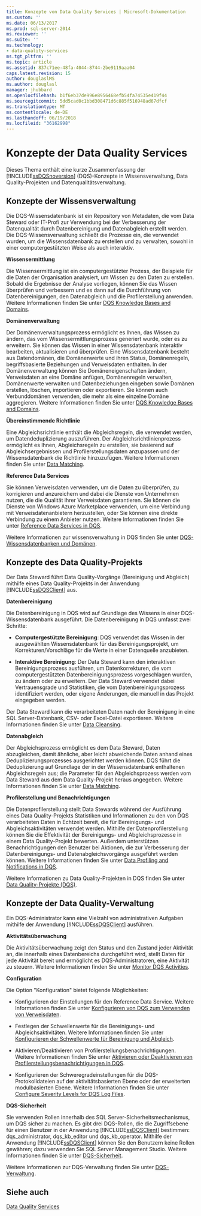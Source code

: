 ```yaml
---
title: Konzepte von Data Quality Services | Microsoft-Dokumentation
ms.custom: ''
ms.date: 06/13/2017
ms.prod: sql-server-2014
ms.reviewer: ''
ms.suite: ''
ms.technology:
- data-quality-services
ms.tgt_pltfrm: ''
ms.topic: article
ms.assetid: 837c71ee-48fa-4044-8744-2be9119aaa04
caps.latest.revision: 15
author: douglaslMS
ms.author: douglasl
manager: jhubbard
ms.openlocfilehash: b1f6eb37de996e8956468efb54fa74535e419f44
ms.sourcegitcommit: 5dd5cad0c1bbd308471d6c885f516948ad67dfcf
ms.translationtype: MT
ms.contentlocale: de-DE
ms.lasthandoff: 06/19/2018
ms.locfileid: "36162998"
---
```

# <a name="data-quality-services-concepts"></a>Konzepte der Data Quality Services
  Dieses Thema enthält eine kurze Zusammenfassung der [!INCLUDE[ssDQSnoversion](../includes/ssdqsnoversion-md.md)] (DQS)-Konzepte in Wissensverwaltung, Data Quality-Projekten und Datenqualitätsverwaltung.  
  
##  <a name="Knowledge"></a> Konzepte der Wissensverwaltung  
 Die DQS-Wissensdatenbank ist ein Repository von Metadaten, die vom Data Steward oder IT-Profi zur Verwendung bei der Verbesserung der Datenqualität durch Datenbereinigung und Datenabgleich erstellt werden. Die DQS-Wissensverwaltung schließt die Prozesse ein, die verwendet wurden, um die Wissensdatenbank zu erstellen und zu verwalten, sowohl in einer computergestützten Weise als auch interaktiv.  
  
 **Wissensermittlung**  
  
 Die Wissensermittlung ist ein computergestützter Prozess, der Beispiele für die Daten der Organisation analysiert, um Wissen zu den Daten zu erstellen. Sobald die Ergebnisse der Analyse vorliegen, können Sie das Wissen überprüfen und verbessern und es dann auf die Durchführung von Datenbereinigungen, den Datenabgleich und die Profilerstellung anwenden. Weitere Informationen finden Sie unter [DQS Knowledge Bases and Domains](../../2014/data-quality-services/dqs-knowledge-bases-and-domains.md).  
  
 **Domänenverwaltung**  
  
 Der Domänenverwaltungsprozess ermöglicht es Ihnen, das Wissen zu ändern, das vom Wissensermittlungsprozess generiert wurde, oder es zu erweitern. Sie können das Wissen in einer Wissensdatenbank interaktiv bearbeiten, aktualisieren und überprüfen. Eine Wissensdatenbank besteht aus Datendomänen, die Domänenwerte und ihren Status, Domänenregeln, begriffsbasierte Beziehungen und Verweisdaten enthalten. In der Domänenverwaltung können Sie Domäneneigenschaften ändern, Verweisdaten an eine Domäne anfügen, Domänenregeln verwalten, Domänenwerte verwalten und Datenbeziehungen eingeben sowie Domänen erstellen, löschen, importieren oder exportieren. Sie können auch Verbunddomänen verwenden, die mehr als eine einzelne Domäne aggregieren. Weitere Informationen finden Sie unter [DQS Knowledge Bases and Domains](../../2014/data-quality-services/dqs-knowledge-bases-and-domains.md).  
  
 **Übereinstimmende Richtlinie**  
  
 Eine Abgleichsrichtlinie enthält die Abgleichsregeln, die verwendet werden, um Datendeduplizierung auszuführen. Der Abgleichsrichtlinienprozess ermöglicht es Ihnen, Abgleichsregeln zu erstellen, sie basierend auf Abgleichsergebnissen und Profilerstellungsdaten anzupassen und der Wissensdatenbank die Richtlinie hinzuzufügen. Weitere Informationen finden Sie unter [Data Matching](../../2014/data-quality-services/data-matching.md).  
  
 **Reference Data Services**  
  
 Sie können Verweisdaten verwenden, um die Daten zu überprüfen, zu korrigieren und anzureichern und dabei die Dienste von Unternehmen nutzen, die die Qualität ihrer Verweisdaten garantieren. Sie können die Dienste von Windows Azure Marketplace verwenden, um eine Verbindung mit Verweisdatenanbietern herzustellen, oder Sie können eine direkte Verbindung zu einem Anbieter nutzen. Weitere Informationen finden Sie unter [Reference Data Services in DQS](../../2014/data-quality-services/reference-data-services-in-dqs.md).  
  
 Weitere Informationen zur wissensverwaltung in DQS finden Sie unter [DQS-Wissensdatenbanken und Domänen](../../2014/data-quality-services/dqs-knowledge-bases-and-domains.md).  
  
##  <a name="Projects"></a> Konzepte des Data Quality-Projekts  
 Der Data Steward führt Data Quality-Vorgänge (Bereinigung und Abgleich) mithilfe eines Data Quality-Projekts in der Anwendung [!INCLUDE[ssDQSClient](../includes/ssdqsclient-md.md)] aus.  
  
 **Datenbereinigung**  
  
 Die Datenbereinigung in DQS wird auf Grundlage des Wissens in einer DQS-Wissensdatenbank ausgeführt. Die Datenbereinigung in DQS umfasst zwei Schritte:  
  
-   **Computergestützte Bereinigung**: DQS verwendet das Wissen in der ausgewählten Wissensdatenbank für das Bereinigungsprojekt, um Korrekturen/Vorschläge für die Werte in einer Datenquelle anzubieten.  
  
-   **Interaktive Bereinigung**: Der Data Steward kann den interaktiven Bereinigungsprozess ausführen, um Datenkorrekturen, die vom computergestützten Datenbereinigungsprozess vorgeschlagen wurden, zu ändern oder zu erweitern. Der Data Steward verwendet dabei Vertrauensgrade und Statistiken, die vom Datenbereinigungsprozess identifiziert werden, oder eigene Änderungen, die manuell in das Projekt eingegeben werden.  
  
 Der Data Steward kann die verarbeiteten Daten nach der Bereinigung in eine SQL Server-Datenbank, CSV- oder Excel-Datei exportieren. Weitere Informationen finden Sie unter [Data Cleansing](../../2014/data-quality-services/data-cleansing.md).  
  
 **Datenabgleich**  
  
 Der Abgleichsprozess ermöglicht es dem Data Steward, Daten abzugleichen, damit ähnliche, aber leicht abweichende Daten anhand eines Deduplizierungsprozesses ausgerichtet werden können. DQS führt die Deduplizierung auf Grundlage der in der Wissensdatenbank enthaltenen Abgleichsregeln aus; die Parameter für den Abgleichsprozess werden vom Data Steward aus dem Data Quality-Projekt heraus angegeben. Weitere Informationen finden Sie unter [Data Matching](../../2014/data-quality-services/data-matching.md).  
  
 **Profilerstellung und Benachrichtigungen**  
  
 Die Datenprofilerstellung stellt Data Stewards während der Ausführung eines Data Quality-Projekts Statistiken und Informationen zu den von DQS verarbeiteten Daten in Echtzeit bereit, die für Bereinigungs- und Abgleichsaktivitäten verwendet werden. Mithilfe der Datenprofilerstellung können Sie die Effektivität der Bereinigungs- und Abgleichsprozesse in einem Data Quality-Projekt bewerten. Außerdem unterstützen Benachrichtigungen den Benutzer bei Aktionen, die zur Verbesserung der Datenbereinigungs- und Datenabgleichsvorgänge ausgeführt werden können. Weitere Informationen finden Sie unter [Data Profiling and Notifications in DQS](../../2014/data-quality-services/data-profiling-and-notifications-in-dqs.md).  
  
 Weitere Informationen zu Data Quality-Projekten in DQS finden Sie unter [Data Quality-Projekte &#40;DQS&#41;](../../2014/data-quality-services/data-quality-projects-dqs.md).  
  
##  <a name="Admin"></a> Konzepte der Data Quality-Verwaltung  
 Ein DQS-Administrator kann eine Vielzahl von administrativen Aufgaben mithilfe der Anwendung [!INCLUDE[ssDQSClient](../includes/ssdqsclient-md.md)] ausführen.  
  
 **Aktivitätsüberwachung**  
  
 Die Aktivitätsüberwachung zeigt den Status und den Zustand jeder Aktivität an, die innerhalb eines Datenbereichs durchgeführt wird, stellt Daten für jede Aktivität bereit und ermöglicht es DQS-Administratoren, eine Aktivität zu steuern. Weitere Informationen finden Sie unter [Monitor DQS Activities](../../2014/data-quality-services/monitor-dqs-activities.md).  
  
 **Configuration**  
  
 Die Option "Konfiguration" bietet folgende Möglichkeiten:  
  
-   Konfigurieren der Einstellungen für den Reference Data Service. Weitere Informationen finden Sie unter [Konfigurieren von DQS zum Verwenden von Verweisdaten](../../2014/data-quality-services/configure-dqs-to-use-reference-data.md).  
  
-   Festlegen der Schwellenwerte für die Bereinigungs- und Abgleichsaktivitäten. Weitere Informationen finden Sie unter [Konfigurieren der Schwellenwerte für Bereinigung und Abgleich](../../2014/data-quality-services/configure-threshold-values-for-cleansing-and-matching.md).  
  
-   Aktivieren/Deaktivieren von Profilerstellungsbenachrichtigungen. Weitere Informationen finden Sie unter [Aktivieren oder Deaktivieren von Profilerstellungsbenachrichtigungen in DQS](../../2014/data-quality-services/enable-or-disable-profiling-notifications-in-dqs.md).  
  
-   Konfigurieren der Schweregradeinstellungen für die DQS-Protokolldateien auf der aktivitätsbasierten Ebene oder der erweiterten modulbasierten Ebene. Weitere Informationen finden Sie unter [Configure Severity Levels for DQS Log Files](../../2014/data-quality-services/configure-severity-levels-for-dqs-log-files.md).  
  
 **DQS-Sicherheit**  
  
 Sie verwenden Rollen innerhalb des SQL Server-Sicherheitsmechanismus, um DQS sicher zu machen. Es gibt drei DQS-Rollen, die die Zugriffsebene für einen Benutzer in der Anwendung [!INCLUDE[ssDQSClient](../includes/ssdqsclient-md.md)] bestimmen: dqs_administrator, dqs_kb_editor und dqs_kb_operator. Mithilfe der Anwendung [!INCLUDE[ssDQSClient](../includes/ssdqsclient-md.md)] können Sie den Benutzern keine Rollen gewähren; dazu verwenden Sie SQL Server Management Studio. Weitere Informationen finden Sie unter [DQS-Sicherheit](../../2014/data-quality-services/dqs-security.md).  
  
 Weitere Informationen zur DQS-Verwaltung finden Sie unter [DQS-Verwaltung](../../2014/data-quality-services/dqs-administration.md).  
  
## <a name="see-also"></a>Siehe auch  
 [Data Quality Services](../../2014/data-quality-services/data-quality-services.md)  
  
  